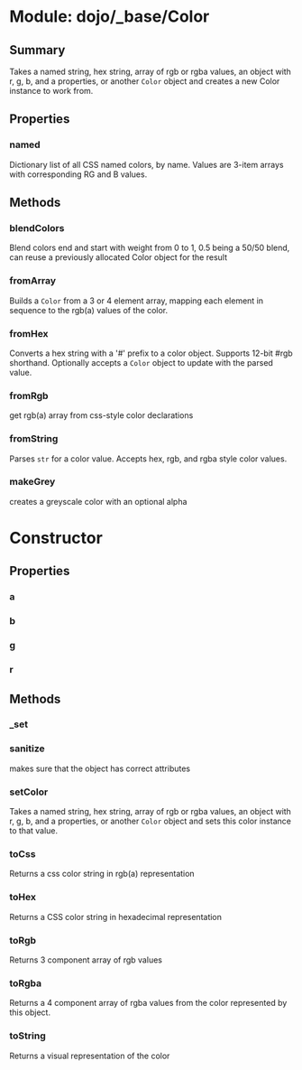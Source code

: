 # Module: dojo/_base/Color

## Summary

Takes a named string, hex string, array of rgb or rgba values,
an object with r, g, b, and a properties, or another `Color` object
and creates a new Color instance to work from.

## Properties

### named
Dictionary list of all CSS named colors, by name. Values are 3-item arrays with corresponding RG and B values.

## Methods

### blendColors
Blend colors end and start with weight from 0 to 1, 0.5 being a 50/50 blend,
can reuse a previously allocated Color object for the result

### fromArray
Builds a `Color` from a 3 or 4 element array, mapping each
element in sequence to the rgb(a) values of the color.

### fromHex
Converts a hex string with a '#' prefix to a color object.
Supports 12-bit #rgb shorthand. Optionally accepts a
`Color` object to update with the parsed value.


### fromRgb
get rgb(a) array from css-style color declarations

### fromString
Parses `str` for a color value. Accepts hex, rgb, and rgba
style color values.

### makeGrey
creates a greyscale color with an optional alpha

# Constructor

## Properties

### a


### b


### g


### r


## Methods

### _set


### sanitize
makes sure that the object has correct attributes

### setColor
Takes a named string, hex string, array of rgb or rgba values,
an object with r, g, b, and a properties, or another `Color` object
and sets this color instance to that value.


### toCss
Returns a css color string in rgb(a) representation

### toHex
Returns a CSS color string in hexadecimal representation

### toRgb
Returns 3 component array of rgb values

### toRgba
Returns a 4 component array of rgba values from the color
represented by this object.

### toString
Returns a visual representation of the color

